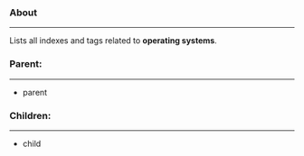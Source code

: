 ### About
---
Lists all indexes and tags related to **operating systems**.

### Parent:
---
- parent

### Children:
---
- child


